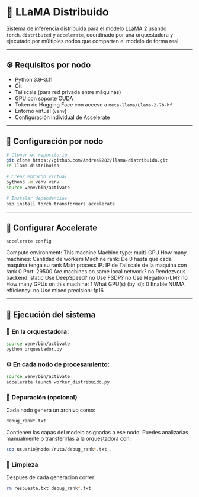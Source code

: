 # 🧠 LLaMA Distribuido

Sistema de inferencia distribuida para el modelo LLaMA 2 usando `torch.distributed` y `accelerate`, coordinado por una orquestadora y ejecutado por múltiples nodos que comparten el modelo de forma real.

---

## ⚙️ Requisitos por nodo

- Python 3.9–3.11
- Git
- Tailscale (para red privada entre máquinas)
- GPU con soporte CUDA
- Token de Hugging Face con acceso a `meta-llama/Llama-2-7b-hf`
- Entorno virtual (`venv`)
- Configuración individual de Accelerate

---

## 🧭 Configuración por nodo

```bash
# Clonar el repositorio
git clone https://github.com/Andres9282/llama-distribuido.git
cd llama-distribuido

# Crear entorno virtual
python3 -m venv venv
source venv/bin/activate

# Instalar dependencias
pip install torch transformers accelerate
```

---

## 🔧 Configurar Accelerate

```bash
accelerate config
```
Compute environment:               This machine
Machine type:                      multi-GPU
How many machines:                 Cantidad de workers
Machine rank:                      De 0 hasta que cada maquina tenga su rank
Main process IP:                   IP de Tailscale de la maquina con rank 0
Port:                              29500
Are machines on same local network? no
Rendezvous backend:                static
Use DeepSpeed?                     no
Use FSDP?                          no
Use Megatron-LM?                   no
How many GPUs on this machine:     1
What GPU(s) (by id):               0
Enable NUMA efficiency:            no
Use mixed precision:               fp16

---

## 🚀 Ejecución del sistema

### 🧠 En la orquestadora:

```bash
source venv/bin/activate
python orquestador.py
```

### ⚙️ En cada nodo de procesamiento:

```bash
source venv/bin/activate
accelerate launch worker_distribuido.py
```

### 🧪 Depuración (opcional)
Cada nodo genera un archivo como:
```bash
debug_rank*.txt
```
Contienen las capas del modelo asignadas a ese nodo. Puedes analizarlas manualmente o transferirlas a la orquestadora con:
```bash
scp usuario@nodo:/ruta/debug_rank*.txt .
```

### 🧼 Limpieza
Despues de cada generacion correr:
```bash
rm respuesta.txt debug_rank*.txt
```





